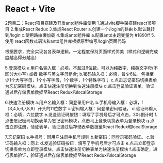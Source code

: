 # React + Vite

2题目二：React项目搭建及开发antd组件库使用
1.通过vite脚手架搭建react18项目
2.集成React Redux
3.集成React Router
a.创建一个/login的路由
b.默认跳转到/login
c.使用路由懒加载
4.集成antd组件库
a.配置antd主题变量为 #1890ff
5.使用 react函数式语法和antd组件库根据原型编写/login页面代码

根据要求，完全实现各各表单逻辑，一定程度保持页面样式优美（样式和逻辑完成度越高得分越高）

5.登录模块
a.用户名输入框：必填，不超过6位数，可以为纯数字、纯英文字母(不区分大小写) 或者 数字与英文字母组合;
b.密码输入框：必填，最少6位，包括至少1个大写字母，1个小写字母，1个数字，1个特殊字符；
c.点击忘记密码切换表单为忘记密码模块，点击快速注册切换到快速注册模块
d.点击登录验证表单，验证通过后存储表单数据至React Redux和localStorage

6.快速注册模块
a.用户名输入框：同登录用户名
b.手机号输入框：必填，1（3,4,5,6,7,8,9）开头的11位数字
c.密码输入框：同登录密码验证。
d.验证码输入框：必填，六位数字
e.发送验证码按钮：填写了手机号后才可点击，30s倒计时
f.点击忘记密码切换表单为忘记密码模块，点击马上登录切换表单为登录模块
g.点击立即注册，验证表单，验证通过后存储表单数据至React Redux和localStorage

7.忘记密码
a.手机号：同用户注册手机号规则
b.新密码：同登录密码验证。
c.验证码输入框：同上
d.发送验证码按钮：填写了手机号后才可点击
e.点击立即登录切换表单为立即登录模块，点击快速注册切换表单为快速注册模块
f.点击确定，进行表单验证，验证通过后存储表单数据至React Redux和localStorage